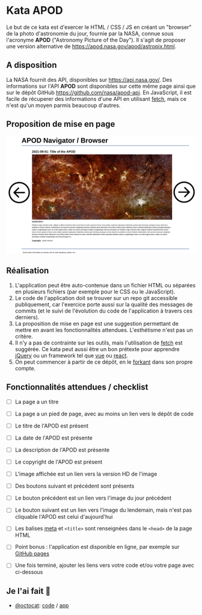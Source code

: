 # Kata APOD

Le but de ce kata est d'exercer le HTML / CSS / JS en créant un "browser" de
la photo d'astronomie du jour, fournie par la NASA, connue sous l'acronyme
**APOD** ("Astronomy Picture of the Day"). Il s'agit de proposer une version 
alternative de https://apod.nasa.gov/apod/astropix.html.


## A disposition

La NASA fournit des API, disponibles sur https://api.nasa.gov/. Des
informations sur l'API **APOD** sont disponibles sur cette même page ainsi
que sur le dépôt GitHub https://github.com/nasa/apod-api. En JavaScript,
il est facile de récuperer des informations d'une API en utilisant
[fetch](https://developer.mozilla.org/en-US/docs/Web/API/Fetch_API), mais ce
n'est qu'un moyen parmis beaucoup d'autres.


## Proposition de mise en page

![](./doc/apodbrowser.png)


## Réalisation

1. L'application peut être auto-contenue dans un fichier HTML ou séparées en
plusieurs fichiers (par exemple pour le CSS ou le JavaScript).
1. Le code de l'application doit se trouver sur un repo git accessible
publiquement, car l'exercice porte aussi sur la qualité des messages de commits
(et le suivi de l'évolution du code de l'application à travers ces derniers).
1. La proposition de mise en page est une suggestion permettant de mettre en
avant les fonctionnalités attendues. L'esthétisme n'est pas un critère.
1. Il n'y a pas de contrainte sur les outils, mais l'utilisation de
[fetch](https://developer.mozilla.org/en-US/docs/Web/API/Fetch_API)
est suggérée. Ce kata peut aussi être un bon prétexte pour apprendre
[jQuery](https://jquery.com/) ou un framework tel que [vue](https://vuejs.org/)
ou [react](https://reactjs.org/).
1. On peut commencer à partir de ce dépôt, en le
[forkant](https://docs.github.com/en/github/collaborating-with-pull-requests/working-with-forks/about-forks)
dans son propre compte.


## Fonctionnalités attendues / checklist

- [ ] La page a un titre
- [ ] La page a un pied de page, avec au moins un lien vers le dépôt de code
- [ ] Le titre de l'APOD est présent
- [ ] La date de l'APOD est présente
- [ ] La description de l'APOD est présente
- [ ] Le copyright de l'APOD est présent
- [ ] L'image affichée est un lien vers la version HD de l'image
- [ ] Des boutons suivant et précédent sont présents
- [ ] Le bouton précédent est un lien vers l'image du jour précédent
- [ ] Le bouton suivant est un lien vers l'image du lendemain, mais n'est pas  
  cliquable l'APOD est celui d'aujourd'hui
- [ ] Les balises [meta](https://developer.mozilla.org/fr/docs/Web/HTML/Element/meta) 
  et `<title>` sont renseignées dans le `<head>` de la page HTML
- [ ] Point bonus : l'application est disponible en ligne, par exemple sur 
  [GitHub pages](https://pages.github.com/)
- [ ] Une fois terminé, ajouter les liens vers votre code et/ou votre page avec
  ci-dessous


## Je l'ai fait 💪

* [@octocat](https://github.com/octocat): [code](https://#) / [app](https://#)
